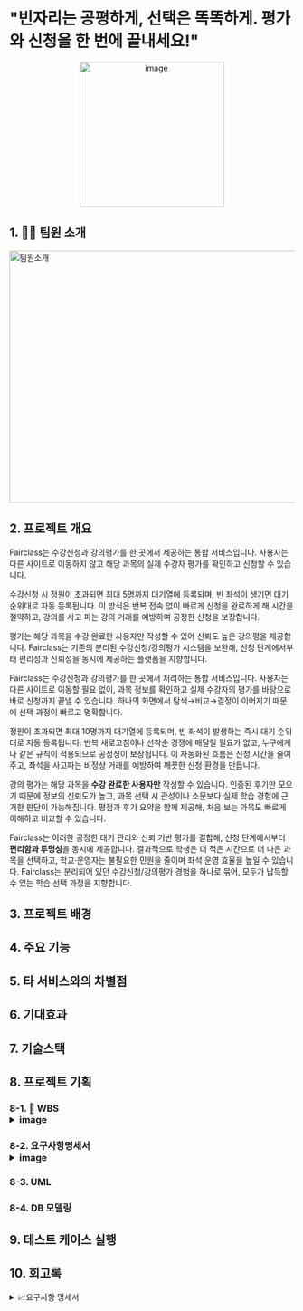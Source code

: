 # "빈자리는 공평하게, 선택은 똑똑하게. 평가와 신청을 한 번에 끝내세요!"

<p align="center">
 <img width="256" height="256" alt="image" src="https://github.com/user-attachments/assets/354f0a85-e699-4448-b283-36c7074ec232" />
</p>




















## 1. 🧑‍💻 팀원 소개
<img width="1242" height="446" alt="팀원소개" src="https://github.com/user-attachments/assets/b3def8b6-694c-46c1-b31a-df360cb38e5a" />



## 2. 프로젝트 개요

<p> </p>
<p> </p>
<p> Fairclass는 수강신청과 강의평가를 한 곳에서 제공하는 통합 서비스입니다. 사용자는 다른 사이트로 이동하지 않고 해당 과목의 실제 수강자 평가를 확인하고 신청할 수 있습니다. </p> <p> 수강신청 시  정원이 초과되면  최대 5명까지 대기열에 등록되며, 빈 좌석이 생기면 대기 순위대로 자동 등록됩니다.  이 방식은 반복 접속 없이 빠르게 신청을 완료하게 해 시간을 절약하고, 강의를 사고 파는 강의 거래를 예방하여 공정한 신청을 보장합니다. </p> <p> 평가는 해당 과목을 수강 완료한 사용자만 작성할 수 있어 신뢰도 높은 강의평을 제공합니다. Fairclass는 기존의 분리된 수강신청/강의평가 시스템을 보완해, 신청 단계에서부터 편리성과 신뢰성을 동시에 제공하는 플랫폼을 지향합니다. </p>
<p> </p>
<p> </p>



<p>Fairclass는 수강신청과 강의평가를 한 곳에서 처리하는 통합 서비스입니다. 사용자는 다른 사이트로 이동할 필요 없이, 과목 정보를 확인하고 실제 수강자의 평가를 바탕으로 바로 신청까지 끝낼 수 있습니다. 하나의 화면에서 탐색→비교→결정이 이어지기 때문에 선택 과정이 빠르고 명확합니다.</p>

<p>정원이 초과되면 최대 10명까지 대기열에 등록되며, 빈 좌석이 발생하는 즉시 대기 순위대로 자동 등록됩니다. 반복 새로고침이나 선착순 경쟁에 매달릴 필요가 없고, 누구에게나 같은 규칙이 적용되므로 공정성이 보장됩니다. 이 자동화된 흐름은 신청 시간을 줄여주고, 좌석을 사고파는 비정상 거래를 예방하여 깨끗한 신청 환경을 만듭니다.</p>

<p>강의 평가는 해당 과목을 <strong>수강 완료한 사용자만</strong> 작성할 수 있습니다. 인증된 후기만 모으기 때문에 정보의 신뢰도가 높고, 과목 선택 시 관성이나 소문보다 실제 학습 경험에 근거한 판단이 가능해집니다. 평점과 후기 요약을 함께 제공해, 처음 보는 과목도 빠르게 이해하고 비교할 수 있습니다.</p>

<p>Fairclass는 이러한 공정한 대기 관리와 신뢰 기반 평가를 결합해, 신청 단계에서부터 <strong>편리함과 투명성</strong>을 동시에 제공합니다. 결과적으로 학생은 더 적은 시간으로 더 나은 과목을 선택하고, 학교·운영자는 불필요한 민원을 줄이며 좌석 운영 효율을 높일 수 있습니다. Fairclass는 분리되어 있던 수강신청/강의평가 경험을 하나로 묶어, 모두가 납득할 수 있는 학습 선택 과정을 지향합니다.</p>


## 3. 프로젝트 배경


## 4. 주요 기능


## 5. 타 서비스와의 차별점


## 6. 기대효과


## 7. 기술스택



## 8. 프로젝트 기획


### 8-1. 📅 WBS <details> <img width="1143" height="677" alt="WBS" src="https://github.com/user-attachments/assets/91395a6f-9f9a-4e19-a7f4-12ada45d1069" /> <summary> image



### 8-2. 요구사항명세서 <details> <img width="886" height="684" alt="image" src="https://github.com/user-attachments/assets/f80f6987-9094-42f1-93b1-d3dc7d84f6af" /> <summary> image




### 8-3. UML



### 8-4. DB 모델링



## 9. 테스트 케이스 실행


## 10. 회고록



<details>  <img width="1143" height="677" alt="WBS" src="https://github.com/user-attachments/assets/2c043d0f-11dc-4490-9958-ce82a60cd814" /> <summary> 📈요구사항 명세서  
